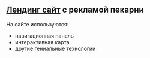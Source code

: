 ## [Лендинг сайт](https://williamgo1.github.io/portfolio-landing_page/) с рекламой пекарни
На сайте используются:
- навигационная панель
- интерактивная карта
- другие гениальные технологии

